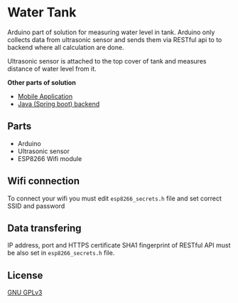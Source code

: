 # Water Tank

Arduino part of solution for measuring water level in tank. Arduino only collects data from ultrasonic sensor and sends them via RESTful api to to backend where all calculation are done.

Ultrasonic sensor is attached to the top cover of tank and measures distance of water level from it.

__Other parts of solution__
* [Mobile Application](https://github.com/martin-pechacek/water-tank-app)
*  [Java (Spring boot) backend](https://github.com/martin-pechacek/water-tank-backend)

## Parts

* Arduino
* Ultrasonic sensor
* ESP8266 Wifi module

## Wifi connection

To connect your wifi you must edit `esp8266_secrets.h` file and set correct SSID and password

## Data transfering

IP address, port and HTTPS certificate SHA1 fingerprint of RESTful API must be also set in `esp8266_secrets.h` file. 

## License
[GNU GPLv3](https://choosealicense.com/licenses/gpl-3.0/)